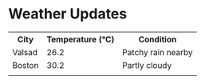 # Weather Updates

<!-- WEATHER-UPDATE-START -->
<table><tr><th>City</th><th>Temperature (°C)</th><th>Condition</th></tr><tr><td>Valsad</td><td>26.2</td><td>Patchy rain nearby</td></tr><tr><td>Boston</td><td>30.2</td><td>Partly cloudy</td></tr><tr><td></td><td></td><td></td></tr></table>
<!-- WEATHER-UPDATE-END -->
